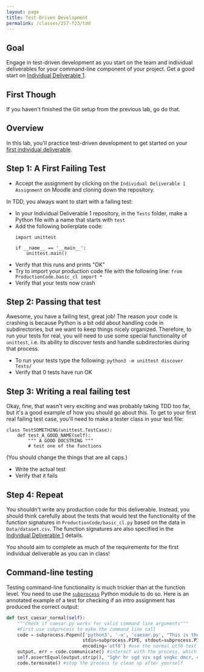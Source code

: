 ```yaml
---
layout: page
title: Test-Driven Development
permalink: /classes/257-f23/tdd
---
```


## Goal
Engage in test-driven development as you start on the team and individual deliverables for your command-line component of your project. Get a good start on [Individual Deliverable 1](project-1-ind).

## First Though

If you haven't finished the Git setup from the previous lab, go do that.

## Overview
In this lab, you'll practice test-driven development to get started on your [first individual deliverable](project-1-ind).

## Step 1: A First Failing Test
* Accept the assignment by clicking on the `Individual Deliverable 1 Assignment` on Moodle and cloning down the repository.

In TDD, you always want to start with a failing test: 
* In your Individual Deliverable 1 repository, in the `Tests` folder, make a Python file with a name that starts with `test`
* Add the following boilerplate code:
    ```
    import unittest

    if __name__ == '__main__':
        unittest.main()
    ```
* Verify that this runs and prints "OK"
* Try to import your production code file with the following line:
    ```from ProductionCode.basic_cl import *```
* Verify that your tests now crash

## Step 2: Passing that test
Awesome, you have a failing test, great job! The reason your code is crashing is because Python is a bit odd about handling code in subdirectories, but we want to keep things nicely organized. Therefore, to run your tests for real, you will need to use some special functionality of `unittest`, i.e. its ability to discover tests and handle subdirectories during that process. 

* To run your tests type the following:
```python3 -m unittest discover Tests/```
* Verify that 0 tests have run OK

## Step 3: Writing a real failing test
Okay, fine, that wasn't very exciting and was probably taking TDD too far, but it's a good example of how you should go about this.
To get to your first real failing test case, you'll need to make a tester class in your test file:

```
class TestSOMETHING(unittest.TestCase):
    def test_A_GOOD_NAME(self):
        """ A GOOD DOCSTRING """
        # test one of the functions
```

(You should change the things that are all caps.)

* Write the actual test
* Verify that it fails

## Step 4: Repeat
You shouldn't write any production code for this deliverable. Instead, you should think carefully about the tests that would test the functionality of the function signatures in `ProductionCode/basic_cl.py` based on the data in `Data/dataset.csv`. The function signatures are also specified in the [Individual Deliverable 1](project-1-ind) details.

You should aim to complete as much of the requirements for the first individual deliverable as you can in class!

## Command-line testing
Testing command-line functionality is much trickier than at the function level. 
You need to use the [`subprocess`](https://docs.python.org/3/library/subprocess.html) Python module to do so. 
Here is an annotated example of a test for checking if an intro assignment has produced the correct output:

```python
def test_caesar_normal(self):
    """Check if caesar.py works for valid command line arguments"""
    #First use subprocess to make the command line call
    code = subprocess.Popen(['python3', '-u', 'caesar.py', "This is the way the world ends, dontcha know?", '25'], #give it a list of the exact things you want to be "typed" on the command line, -u keeps stdout unbuffered so it goes through all at once
                            stdin=subprocess.PIPE, stdout=subprocess.PIPE, #you are piping stdin and stdout so subprocess can use them
                            encoding='utf8') #use the normal utf8 text
    output, err = code.communicate() #interact with the process, which runs it, and save the things returned to output and err
    self.assertEqual(output.strip(), "Sghr hr sgd vzx sgd vnqkc dmcr, cnmsbgz jmnv?") #strip extra whitespace from the output and compare it to what you think it should be
    code.terminate() #stop the process to clean up after yourself
```